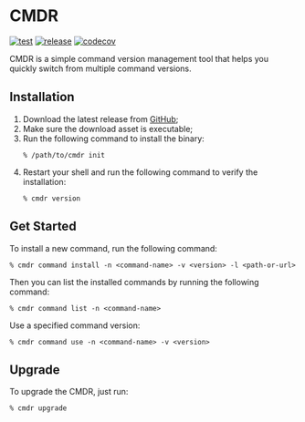 # CMDR
[![test](https://github.com/MrLYC/cmdr/actions/workflows/unittest.yml/badge.svg)](https://github.com/MrLYC/cmdr/actions/workflows/unittest.yml) [![release](https://github.com/MrLYC/cmdr/actions/workflows/release.yml/badge.svg)](https://github.com/MrLYC/cmdr/actions/workflows/main.yml) [![codecov](https://codecov.io/gh/MrLYC/cmdr/branch/master/graph/badge.svg?token=mo4TJP4mQt)](https://codecov.io/gh/MrLYC/cmdr)

CMDR is a simple command version management tool that helps you quickly switch from multiple command versions.

## Installation
1. Download the latest release from [GitHub](https://github.com/MrLYC/cmdr/releases);
2. Make sure the download asset is executable;
3. Run the following command to install the binary:
    ```shell
    % /path/to/cmdr init
    ```
4. Restart your shell and run the following command to verify the installation:
    ```shell
    % cmdr version
    ```

## Get Started
To install a new command, run the following command:
```shell
% cmdr command install -n <command-name> -v <version> -l <path-or-url>
```

Then you can list the installed commands by running the following command:
```shell
% cmdr command list -n <command-name>
```

Use a specified command version:
```shell
% cmdr command use -n <command-name> -v <version>
```

## Upgrade
To upgrade the CMDR, just run:
```shell
% cmdr upgrade
```